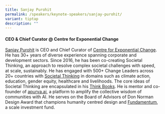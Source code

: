 ```yaml
---
title: Sanjay Purohit
permalink: /speakers/keynote-speakers/sanjay-purohit/
variant: tiptap
description: ""
---
```

<h4><strong>CEO &amp; Chief Curator @ Centre for Exponential Change</strong></h4>
<p><a href="https://www.linkedin.com/in/purohitmsanjay/" rel="noopener" target="_blank">Sanjay Purohit</a> is
CEO and Chief Curator of <a href="https://centreforexponentialchange.org/" rel="noopener" target="_blank">Centre for Exponential Change</a>.
He has 30+ years of diverse experience spanning corporate and development
sectors. Since 2016, he has been co-creating Societal Thinking, an approach
to resolve complex societal challenges with speed, at scale, sustainably.
He has engaged with 500+ Change Leaders across 20+ countries with <a href="https://societalthinking.org/" rel="noopener" target="_blank">Societal Thinking</a> in
domains such as climate action, education, gender equity, healthcare and
livelihoods. The core ideas of Societal Thinking are encapsulated in his
<a href="https://societalthinking.org/books/" rel="noopener" target="_blank">Think Books</a>. He is mentor and co-founder of <a href="https://www.linkedin.com/in/purohitmsanjay/" rel="noopener noreferrer nofollow" target="_blank">apurva.ai</a>, a platform
to amplify the collective wisdom of communities with AI. He serves on the
Board of Advisors of Don Norman Design Award that champions humanity centred
design and <a href="https://www.fundamentum.co.in/" rel="noopener" target="_blank">Fundamentum</a>,
a scale investment fund.</p>